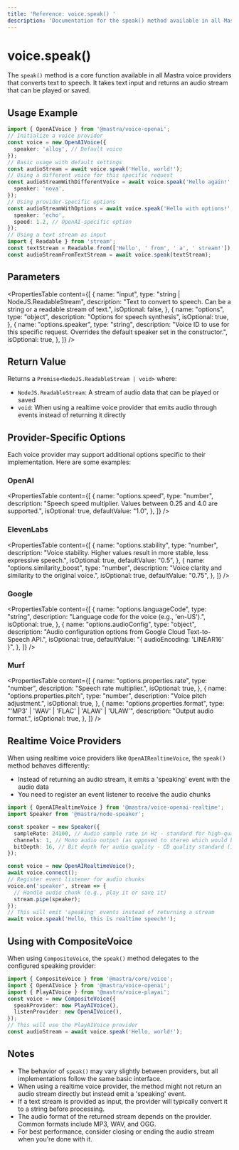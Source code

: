 ```yaml
---
title: 'Reference: voice.speak() '
description: 'Documentation for the speak() method available in all Mastra voice providers, which converts text to speech.'
---
```


# voice.speak()

The `speak()` method is a core function available in all Mastra voice providers that converts text to speech. It takes text input and returns an audio stream that can be played or saved.

## Usage Example

```typescript
import { OpenAIVoice } from '@mastra/voice-openai';
// Initialize a voice provider
const voice = new OpenAIVoice({
  speaker: 'alloy', // Default voice
});
// Basic usage with default settings
const audioStream = await voice.speak('Hello, world!');
// Using a different voice for this specific request
const audioStreamWithDifferentVoice = await voice.speak('Hello again!', {
  speaker: 'nova',
});
// Using provider-specific options
const audioStreamWithOptions = await voice.speak('Hello with options!', {
  speaker: 'echo',
  speed: 1.2, // OpenAI-specific option
});
// Using a text stream as input
import { Readable } from 'stream';
const textStream = Readable.from(['Hello', ' from', ' a', ' stream!']);
const audioStreamFromTextStream = await voice.speak(textStream);
```

## Parameters

<PropertiesTable
content={[
{
name: "input",
type: "string | NodeJS.ReadableStream",
description:
"Text to convert to speech. Can be a string or a readable stream of text.",
isOptional: false,
},
{
name: "options",
type: "object",
description: "Options for speech synthesis",
isOptional: true,
},
{
name: "options.speaker",
type: "string",
description:
"Voice ID to use for this specific request. Overrides the default speaker set in the constructor.",
isOptional: true,
},
]}
/>

## Return Value

Returns a `Promise<NodeJS.ReadableStream | void>` where:

- `NodeJS.ReadableStream`: A stream of audio data that can be played or saved
- `void`: When using a realtime voice provider that emits audio through events instead of returning it directly

## Provider-Specific Options

Each voice provider may support additional options specific to their implementation. Here are some examples:

### OpenAI

<PropertiesTable
content={[
{
name: "options.speed",
type: "number",
description:
"Speech speed multiplier. Values between 0.25 and 4.0 are supported.",
isOptional: true,
defaultValue: "1.0",
},
]}
/>

### ElevenLabs

<PropertiesTable
content={[
{
name: "options.stability",
type: "number",
description:
"Voice stability. Higher values result in more stable, less expressive speech.",
isOptional: true,
defaultValue: "0.5",
},
{
name: "options.similarity_boost",
type: "number",
description: "Voice clarity and similarity to the original voice.",
isOptional: true,
defaultValue: "0.75",
},
]}
/>

### Google

<PropertiesTable
content={[
{
name: "options.languageCode",
type: "string",
description: "Language code for the voice (e.g., 'en-US').",
isOptional: true,
},
{
name: "options.audioConfig",
type: "object",
description:
"Audio configuration options from Google Cloud Text-to-Speech API.",
isOptional: true,
defaultValue: "{ audioEncoding: 'LINEAR16' }",
},
]}
/>

### Murf

<PropertiesTable
content={[
{
name: "options.properties.rate",
type: "number",
description: "Speech rate multiplier.",
isOptional: true,
},
{
name: "options.properties.pitch",
type: "number",
description: "Voice pitch adjustment.",
isOptional: true,
},
{
name: "options.properties.format",
type: "'MP3' | 'WAV' | 'FLAC' | 'ALAW' | 'ULAW'",
description: "Output audio format.",
isOptional: true,
},
]}
/>

## Realtime Voice Providers

When using realtime voice providers like `OpenAIRealtimeVoice`, the `speak()` method behaves differently:

- Instead of returning an audio stream, it emits a 'speaking' event with the audio data
- You need to register an event listener to receive the audio chunks

```typescript
import { OpenAIRealtimeVoice } from '@mastra/voice-openai-realtime';
import Speaker from '@mastra/node-speaker';

const speaker = new Speaker({
  sampleRate: 24100, // Audio sample rate in Hz - standard for high-quality audio on MacBook Pro
  channels: 1, // Mono audio output (as opposed to stereo which would be 2)
  bitDepth: 16, // Bit depth for audio quality - CD quality standard (16-bit resolution)
});

const voice = new OpenAIRealtimeVoice();
await voice.connect();
// Register event listener for audio chunks
voice.on('speaker', stream => {
  // Handle audio chunk (e.g., play it or save it)
  stream.pipe(speaker);
});
// This will emit 'speaking' events instead of returning a stream
await voice.speak('Hello, this is realtime speech!');
```

## Using with CompositeVoice

When using `CompositeVoice`, the `speak()` method delegates to the configured speaking provider:

```typescript
import { CompositeVoice } from '@mastra/core/voice';
import { OpenAIVoice } from '@mastra/voice-openai';
import { PlayAIVoice } from '@mastra/voice-playai';
const voice = new CompositeVoice({
  speakProvider: new PlayAIVoice(),
  listenProvider: new OpenAIVoice(),
});
// This will use the PlayAIVoice provider
const audioStream = await voice.speak('Hello, world!');
```

## Notes

- The behavior of `speak()` may vary slightly between providers, but all implementations follow the same basic interface.
- When using a realtime voice provider, the method might not return an audio stream directly but instead emit a 'speaking' event.
- If a text stream is provided as input, the provider will typically convert it to a string before processing.
- The audio format of the returned stream depends on the provider. Common formats include MP3, WAV, and OGG.
- For best performance, consider closing or ending the audio stream when you're done with it.

